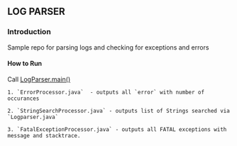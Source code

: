 ## LOG PARSER

### Introduction

Sample repo for parsing logs and checking for exceptions and errors


#### How to Run

Call [LogParser.main()](https://github.com/abnair24/log-parser/blob/master/src/main/java/com/github/parser/LogParser.java)

    1. `ErrorProcessor.java`  - outputs all `error` with number of occurances
    
    2. `StringSearchProcessor.java` - outputs list of Strings searched via `Logparser.java`
    
    3. `FatalExceptionProcessor.java` - outputs all FATAL exceptions with message and stacktrace.

